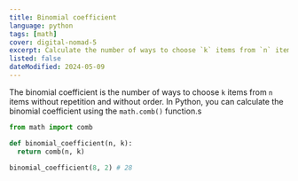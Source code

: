 ```yaml
---
title: Binomial coefficient
language: python
tags: [math]
cover: digital-nomad-5
excerpt: Calculate the number of ways to choose `k` items from `n` items without repetition and without order.
listed: false
dateModified: 2024-05-09
---
```


The binomial coefficient is the number of ways to choose `k` items from `n` items without repetition and without order. In Python, you can calculate the binomial coefficient using the `math.comb()` function.s

```py
from math import comb

def binomial_coefficient(n, k):
  return comb(n, k)

binomial_coefficient(8, 2) # 28
```
